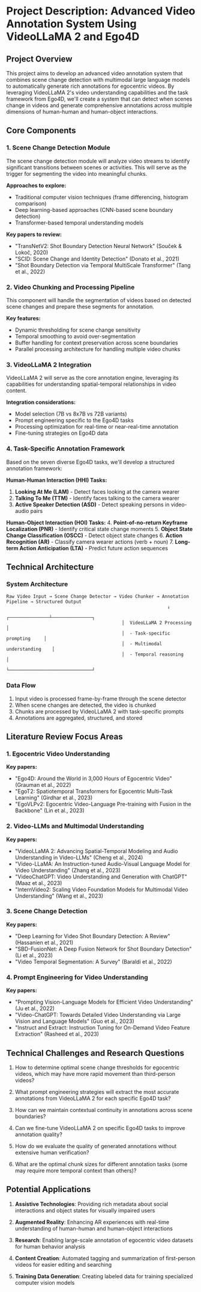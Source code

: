 # Project Description: Advanced Video Annotation System Using VideoLLaMA 2 and Ego4D
## Project Overview

This project aims to develop an advanced video annotation system that combines scene change detection with multimodal large language models to automatically generate rich annotations for egocentric videos. By leveraging VideoLLaMA 2's video understanding capabilities and the task framework from Ego4D, we'll create a system that can detect when scenes change in videos and generate comprehensive annotations across multiple dimensions of human-human and human-object interactions.
## Core Components

### 1. Scene Change Detection Module

The scene change detection module will analyze video streams to identify significant transitions between scenes or activities. This will serve as the trigger for segmenting the video into meaningful chunks.

**Approaches to explore:**
- Traditional computer vision techniques (frame differencing, histogram comparison)
- Deep learning-based approaches (CNN-based scene boundary detection)
- Transformer-based temporal understanding models

**Key papers to review:**
- "TransNetV2: Shot Boundary Detection Neural Network" (Souček & Lokoč, 2020)
- "SCID: Scene Change and Identity Detection" (Donato et al., 2021)
- "Shot Boundary Detection via Temporal MultiScale Transformer" (Tang et al., 2022)

### 2. Video Chunking and Processing Pipeline

This component will handle the segmentation of videos based on detected scene changes and prepare these segments for annotation.

**Key features:**
- Dynamic thresholding for scene change sensitivity
- Temporal smoothing to avoid over-segmentation
- Buffer handling for context preservation across scene boundaries
- Parallel processing architecture for handling multiple video chunks

### 3. VideoLLaMA 2 Integration

VideoLLaMA 2 will serve as the core annotation engine, leveraging its capabilities for understanding spatial-temporal relationships in video content.

**Integration considerations:**
- Model selection (7B vs 8x7B vs 72B variants)
- Prompt engineering specific to the Ego4D tasks
- Processing optimization for real-time or near-real-time annotation
- Fine-tuning strategies on Ego4D data

### 4. Task-Specific Annotation Framework

Based on the seven diverse Ego4D tasks, we'll develop a structured annotation framework:

**Human-Human Interaction (HHI) Tasks:**
1. **Looking At Me (LAM)** - Detect faces looking at the camera wearer
2. **Talking To Me (TTM)** - Identify faces talking to the camera wearer
3. **Active Speaker Detection (ASD)** - Detect speaking persons in video-audio pairs

**Human-Object Interaction (HOI) Tasks:** 4. **Point-of-no-return Keyframe Localization (PNR)** - Identify critical state change moments 5. **Object State Change Classification (OSCC)** - Detect object state changes 6. **Action Recognition (AR)** - Classify camera wearer actions (verb + noun) 7. **Long-term Action Anticipation (LTA)** - Predict future action sequences

## Technical Architecture

### System Architecture

```
Raw Video Input → Scene Change Detector → Video Chunker → Annotation Pipeline → Structured Output
                                                            ↓
                                           ┌───────────────┴───────────────┐
                                           │  VideoLLaMA 2 Processing      │ 
                                           │  - Task-specific prompting     │
                                           │  - Multimodal understanding    │
                                           │  - Temporal reasoning          │
                                           └───────────────────────────────┘
```

### Data Flow

1. Input video is processed frame-by-frame through the scene detector
2. When scene changes are detected, the video is chunked
3. Chunks are processed by VideoLLaMA 2 with task-specific prompts
4. Annotations are aggregated, structured, and stored

## Literature Review Focus Areas

### 1. Egocentric Video Understanding

**Key papers:**

- "Ego4D: Around the World in 3,000 Hours of Egocentric Video" (Grauman et al., 2022)
- "EgoT2: Spatiotemporal Transformers for Egocentric Multi-Task Learning" (Girdhar et al., 2023)
- "EgoVLPv2: Egocentric Video-Language Pre-training with Fusion in the Backbone" (Lin et al., 2023)

### 2. Video-LLMs and Multimodal Understanding

**Key papers:**

- "VideoLLaMA 2: Advancing Spatial-Temporal Modeling and Audio Understanding in Video-LLMs" (Cheng et al., 2024)
- "Video-LLaMA: An Instruction-tuned Audio-Visual Language Model for Video Understanding" (Zhang et al., 2023)
- "VideoChatGPT: Video Understanding and Generation with ChatGPT" (Maaz et al., 2023)
- "InternVideo2: Scaling Video Foundation Models for Multimodal Video Understanding" (Wang et al., 2023)

### 3. Scene Change Detection

**Key papers:**

- "Deep Learning for Video Shot Boundary Detection: A Review" (Hassanien et al., 2021)
- "SBD-FusionNet: A Deep Fusion Network for Shot Boundary Detection" (Li et al., 2023)
- "Video Temporal Segmentation: A Survey" (Baraldi et al., 2022)

### 4. Prompt Engineering for Video Understanding

**Key papers:**

- "Prompting Vision-Language Models for Efficient Video Understanding" (Ju et al., 2022)
- "Video-ChatGPT: Towards Detailed Video Understanding via Large Vision and Language Models" (Guo et al., 2023)
- "Instruct and Extract: Instruction Tuning for On-Demand Video Feature Extraction" (Rasheed et al., 2023)
## Technical Challenges and Research Questions

1. How to determine optimal scene change thresholds for egocentric videos, which may have more rapid movement than third-person videos?
    
2. What prompt engineering strategies will extract the most accurate annotations from VideoLLaMA 2 for each specific Ego4D task?
    
3. How can we maintain contextual continuity in annotations across scene boundaries?
    
4. Can we fine-tune VideoLLaMA 2 on specific Ego4D tasks to improve annotation quality?
    
5. How do we evaluate the quality of generated annotations without extensive human verification?
    
6. What are the optimal chunk sizes for different annotation tasks (some may require more temporal context than others)?
    

## Potential Applications

1. **Assistive Technologies**: Providing rich metadata about social interactions and object states for visually impaired users
    
2. **Augmented Reality**: Enhancing AR experiences with real-time understanding of human-human and human-object interactions
    
3. **Research**: Enabling large-scale annotation of egocentric video datasets for human behavior analysis
    
4. **Content Creation**: Automated tagging and summarization of first-person videos for easier editing and searching
    
5. **Training Data Generation**: Creating labeled data for training specialized computer vision models